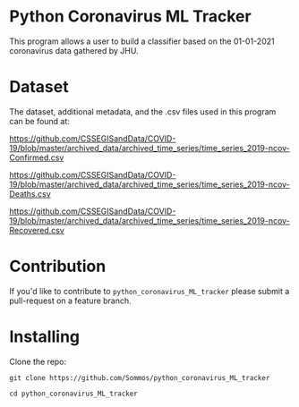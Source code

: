 # Python Coronavirus ML Tracker

This program allows a user to build a classifier based on the 01-01-2021 coronavirus data gathered by JHU.

# Dataset

The dataset, additional metadata, and the .csv files used in this program can be found at:

https://github.com/CSSEGISandData/COVID-19/blob/master/archived_data/archived_time_series/time_series_2019-ncov-Confirmed.csv

https://github.com/CSSEGISandData/COVID-19/blob/master/archived_data/archived_time_series/time_series_2019-ncov-Deaths.csv

https://github.com/CSSEGISandData/COVID-19/blob/master/archived_data/archived_time_series/time_series_2019-ncov-Recovered.csv

# Contribution

If you'd like to contribute to `python_coronavirus_ML_tracker` please submit a pull-request on a feature branch.

# Installing

Clone the repo:

    git clone https://github.com/Sommos/python_coronavirus_ML_tracker

    cd python_coronavirus_ML_tracker
